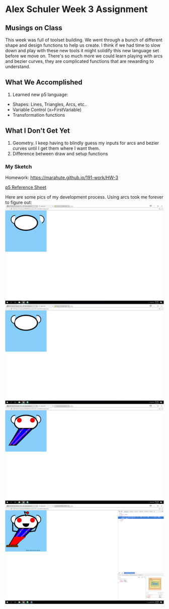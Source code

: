 # Alex Schuler Week 3 Assignment

## Musings on Class
  This week was full of toolset building. We went through a bunch of different shape and design functions to help us create. I think if we had time to slow down and play with these new tools it might solidify this new language set before we move on. There's so much more we could learn playing with arcs and bezier curves, they are complicated functions that are rewarding to understand.

## What We Accomplished

1. Learned new p5 language:
* Shapes: Lines, Triangles, Arcs, etc..
* Variable Control (x=FirstVariable)
* Transformation functions

## What I Don't Get Yet

1. Geometry. I keep having to blindly guess my inputs for arcs and bezier curves until I get them where I want them.
2. Difference between draw and setup functions

### My Sketch
Homework: https://marahute.github.io/191-work/HW-3

[p5 Reference Sheet](https://p5js.org/reference/)

Here are some pics of my development process. Using arcs took me forever to figure out:
![Using Arcs=Hard](./imgs/1Snoo.png "Using Arcs=Hard")
![Using Arcs=Easier?](./imgs/2Snoo.png "Using Arcs=Easier?")
![Making Suspenders](./imgs/3Snoo.png "Making Suspenders")
![Finished](./imgs/4Snoo.png "Finished")
